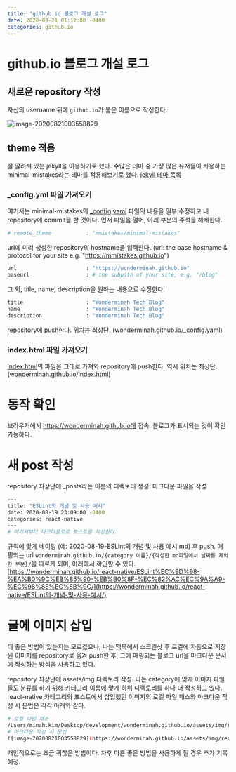 ```yaml
---
title: "github.io 블로그 개설 로그"
date: 2020-08-21 01:12:00 -0400
categories: github.io
---
```


# github.io 블로그 개설 로그

## 새로운 repository 작성

자신의 username 뒤에 `github.io`가 붙은 이름으로 작성한다.

![image-20200821003558829](https://wonderminah.github.io/assets/img/github_blog/image-20200821003558829.png)

## theme 적용

잘 알려져 있는 jekyll을 이용하기로 했다.
수많은 테마 중 가장 많은 유저들이 사용하는 minimal-mistakes라는 테마를 적용해보기로 했다.
[jekyll 테마 목록](https://github.com/topics/jekyll-theme)

### _config.yml 파일 가져오기

여기서는 minimal-mistakes의 [_config.yaml](https://github.com/mmistakes/minimal-mistakes/blob/master/_config.yml) 파일의 내용을 일부 수정하고 내 repository에 commit을 할 것이다.
먼저 파일을 열어, 아래 부분의 주석을 해제한다.

```bash
# remote_theme           : "mmistakes/minimal-mistakes"
```

url에 미리 생성한 repository의 hostname을 입력한다.
(url: the base hostname & protocol for your site e.g. "https://mmistakes.github.io")

```bash
url                      : "https://wonderminah.github.io"
baseurl                  : # the subpath of your site, e.g. "/blog"
```

그 외, title, name, description을 원하는 내용으로 수정한다.

```bash
title                    : "Wonderminah Tech Blog"
name                     : "Wonderminah Tech Blog"
description              : "Wonderminah Tech Blog"
```

repository에 push한다.
위치는 최상단. (wonderminah.github.io/_config.yaml)

### index.html 파일 가져오기

[index.html](https://github.com/mmistakes/minimal-mistakes/blob/master/index.html)의 파일을 그대로 가져와 repository에 push한다.
역시 위치는 최상단. (wonderminah.github.io/index.html)

# 동작 확인

브라우저에서 https://wonderminah.github.io에 접속.
블로그가 표시되는 것이 확인 가능하다.

# 새 post 작성

repository 최상단에 _posts라는 이름의 디렉토리 생성.
마크다운 파일을 작성

```bash
---
title: "ESLint의 개념 및 사용 예시"
date: 2020-08-19 23:09:00 -0400
categories: react-native
---
# 여기서부터 마크다운으로 포스트를 작성한다.
```

규칙에 맞게 네이밍 (예: 2020-08-19-ESLint의 개념 및 사용 예시.md) 후 push.
매핑되는 url `wonderminah.github.io/{category 이름}/{작성한 md파일에서 날짜를 제외한 부분}/`을 따르게 되며, 아래에서 확인할 수 있다.
[https://wonderminah.github.io/react-native/ESLint%EC%9D%98-%EA%B0%9C%EB%85%90-%EB%B0%8F-%EC%82%AC%EC%9A%A9-%EC%98%88%EC%8B%9C/](https://wonderminah.github.io/react-native/ESLint의-개념-및-사용-예시/)

# 글에 이미지 삽입

더 좋은 방법이 있는지는 모르겠으나, 나는 맥북에서 스크린샷 후 로컬에 자동으로 저장된 이미지를 repository로 옮겨 push한 후, 그에 매핑되는 블로그 url을 마크다운 문서에 작성하는 방식을 사용하고 있다.

repository 최상단에 assets/img 디렉토리 작성.
나는 category에 맞게 이미지 파일들도 분류를 하기 위해 카테고리 이름에 맞게 하위 디렉토리를 하나 더 작성하고 있다.
react-native 카테고리의 포스트에서 삽입했던 이미지의 로컬 파일 패스와 마크다운 작성 시 문법은 각각 아래와 같다.

```bash
# 로컬 파일 패스
/Users/minah.kim/Desktop/development/wonderminah.github.io/assets/img/react-native/image-20200819233603148.png
# 마크다운 작성 시 문법
![image-20200821003558829](https://wonderminah.github.io/assets/img/react-native/image-20200819233603148.png
```

개인적으로는 조금 귀찮은 방법이다.
차후 다른 좋은 방법을 사용하게 될 경우 추가 기록 예정.